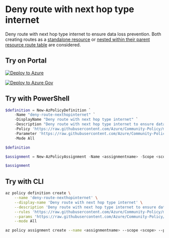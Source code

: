 # Deny route with next hop type internet

Deny route with next hop type internet to ensure data loss prevention. Both creating routes as a [standalone resource](https://docs.microsoft.com/en-us/azure/templates/microsoft.network/routetables/routes) or [nested within their parent resource route table](https://docs.microsoft.com/en-us/azure/templates/microsoft.network/routetables) are considered.

## Try on Portal

[![Deploy to Azure](http://azuredeploy.net/deploybutton.png)](https://portal.azure.com/#blade/Microsoft_Azure_Policy/CreatePolicyDefinitionBlade/uri/https%3A%2F%2Fraw.githubusercontent.com%2FAzure%2FCommunity-Policy%2Fmaster%2FPolicies%2FNetwork%2Fdeny-route-nexthopinternet%2Fazurepolicy.json)

[![Deploy to Azure Gov](https://docs.microsoft.com/azure/governance/policy/media/deploy/deployGovbutton.png)](https://portal.azure.us/?#blade/Microsoft_Azure_Policy/CreatePolicyDefinitionBlade/uri/https%3A%2F%2Fraw.githubusercontent.com%2FAzure%2FCommunity-Policy%2Fmaster%2FPolicies%2FNetwork%2Fdeny-route-nexthopinternet%2Fazurepolicy.json)

## Try with PowerShell

```powershell
$definition = New-AzPolicyDefinition `
    -Name "deny-route-nexthopinternet" `
    -DisplayName "Deny route with next hop type internet" `
    -Description "Deny route with next hop type internet to ensure data loss prevention. Both creating routes as a standalone resource or nested within their parent resource route table are considered." `
    -Policy 'https://raw.githubusercontent.com/Azure/Community-Policy/master/Policies/Network/deny-route-nexthopinternet/azurepolicy.rules.json' `
    -Parameter 'https://raw.githubusercontent.com/Azure/Community-Policy/master/Policies/Network/deny-route-nexthopinternet/azurepolicy.parameters.json' `
    -Mode All

$definition

$assignment = New-AzPolicyAssignment -Name <assignmentname> -Scope <scope>  -PolicyDefinition $definition

$assignment
```

## Try with CLI

```sh
az policy definition create \
    --name 'deny-route-nexthopinternet' \
    --display-name 'Deny route with next hop type internet' \
    --description 'Deny route with next hop type internet to ensure data loss prevention. Both creating routes as a standalone resource or nested within their parent resource route table are considered.' \
    --rules 'https://raw.githubusercontent.com/Azure/Community-Policy/master/Policies/Network/deny-route-nexthopinternet/azurepolicy.rules.json' \
    --params 'https://raw.githubusercontent.com/Azure/Community-Policy/master/Policies/Network/deny-route-nexthopinternet/azurepolicy.parameters.json' \
    --mode All

az policy assignment create --name <assignmentname> --scope <scope> --policy "deny-route-nexthopinternet"
```